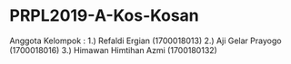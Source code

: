 # PRPL2019-A-Kos-Kosan
Anggota Kelompok : 
1.) Refaldi Ergian (1700018013)
2.) Aji Gelar Prayogo (1700018016)
3.) Himawan Himtihan Azmi (1700180132)
